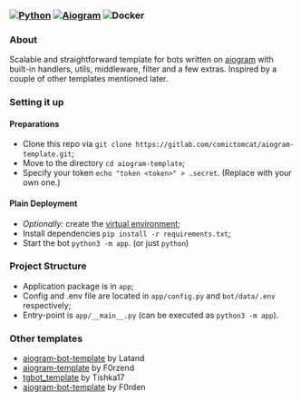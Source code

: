 ### [![Python](https://img.shields.io/badge/Python-3.7%2B-blue)](https://www.python.org/downloads/)  [![Aiogram](https://img.shields.io/badge/aiogram-2.11.2-blue)](https://pypi.org/project/aiogram/) ![Docker](https://img.shields.io/badge/Docker-Yes-success) 

### About
Scalable and straightforward template for bots written on [aiogram](https://github.com/aiogram/aiogram) with built-in handlers, utils, middleware, filter and a few extras. Inspired by a couple of other templates mentioned later.

### Setting it up
#### Preparations
- Clone this repo via `git clone https://gitlab.com/comictomcat/aiogram-template.git`;
- Move to the directory `cd aiogram-template`;
- Specify your token `echo "token <token>" > .secret`. (Replace <token> with your own one.)

#### Plain Deployment
- _Optionally:_ create the [virtual environment](https://docs.python.org/3/tutorial/venv.html);
- Install dependencies `pip install -r requirements.txt`;
- Start the bot `python3 -m app`. (or just `python`)

### Project Structure
 - Application package is in `app`;
 - Config and .env file are located in `app/config.py` and `bot/data/.env` respectively;
 - Entry-point is `app/__main__.py` (can be executed as `python3 -m app`).

### Other templates
 - [aiogram-bot-template](https://github.com/Latand/aiogram-bot-template) by Latand
 - [aiogram-template](https://github.com/F0rzend/aiogram-template) by F0rzend
 - [tgbot_template](https://github.com/Tishka17/tgbot_template) by Tishka17
 - [aiogram-bot-template](https://github.com/Forden/aiogram-bot-template) by F0rden